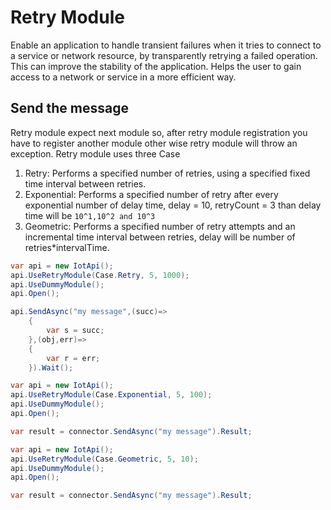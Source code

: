 ﻿# Retry Module
Enable an application to handle transient failures when it tries to connect to a service or network resource, 
by transparently retrying a failed operation. This can improve the stability of the application. Helps the user to gain access to a network or service in a more efficient way.

## Send the message
Retry module expect next module so, after retry module registration you have to register another module other wise retry module will 
throw an exception. Retry module uses three Case 
  1. Retry: Performs a specified number of retries, using a specified fixed time interval between retries.
  2. Exponential: Performs a specified number of retry after every exponential number of delay time, delay = 10, retryCount = 3 than delay time will be ```10^1,10^2 and 10^3```
  3. Geometric: Performs a specified number of retry attempts and an incremental time interval between retries, delay will be number of retries*intervalTime. 

```C#
var api = new IotApi();
api.UseRetryModule(Case.Retry, 5, 1000);
api.UseDummyModule();
api.Open();

api.SendAsync("my message",(succ)=>
    {
        var s = succ;
    },(obj,err)=>
    {
        var r = err;
    }).Wait();

```

```C#
var api = new IotApi();
api.UseRetryModule(Case.Exponential, 5, 100);
api.UseDummyModule();
api.Open();

var result = connector.SendAsync("my message").Result;
```

```C#
var api = new IotApi();
api.UseRetryModule(Case.Geometric, 5, 10);
api.UseDummyModule();
api.Open();

var result = connector.SendAsync("my message").Result;
```